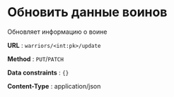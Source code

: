 # Обновить данные воинов

Обновляет информацию о воине


**URL** : `warriors/<int:pk>/update`

**Method** : `PUT`/`PATCH`

**Data constraints** : `{}`

**Content-Type** : application/json
